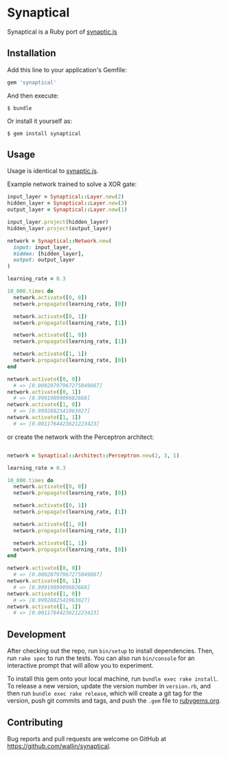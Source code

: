 # Synaptical

Synaptical is a Ruby port of [synaptic.js](https://github.com/cazala/synaptic)

## Installation

Add this line to your application's Gemfile:

```ruby
gem 'synaptical'
```

And then execute:

    $ bundle

Or install it yourself as:

    $ gem install synaptical

## Usage

Usage is identical to [synaptic.js](https://github.com/cazala/synaptic).

Example network trained to solve a XOR gate:

```ruby
input_layer = Synaptical::Layer.new(2)
hidden_layer = Synaptical::Layer.new(3)
output_layer = Synaptical::Layer.new(1)

input_layer.project(hidden_layer)
hidden_layer.project(output_layer)

network = Synaptical::Network.new(
  input: input_layer,
  hidden: [hidden_layer],
  output: output_layer
)

learning_rate = 0.3

10_000.times do
  network.activate([0, 0])
  network.propagate(learning_rate, [0])

  network.activate([0, 1])
  network.propagate(learning_rate, [1])

  network.activate([1, 0])
  network.propagate(learning_rate, [1])

  network.activate([1, 1])
  network.propagate(learning_rate, [0])
end

network.activate([0, 0])
  # => [0.00020797967275049887]
network.activate([0, 1])
  # => [0.9991989909682668]
network.activate([1, 0])
  # => [0.9992882541963027]
network.activate([1, 1])
  # => [0.0011764423621223423]
```

or create the network with the Perceptron architect:

```ruby

network = Synaptical::Architect::Perceptron.new(2, 3, 1)

learning_rate = 0.3

10_000.times do
  network.activate([0, 0])
  network.propagate(learning_rate, [0])

  network.activate([0, 1])
  network.propagate(learning_rate, [1])

  network.activate([1, 0])
  network.propagate(learning_rate, [1])

  network.activate([1, 1])
  network.propagate(learning_rate, [0])
end

network.activate([0, 0])
  # => [0.00020797967275049887]
network.activate([0, 1])
  # => [0.9991989909682668]
network.activate([1, 0])
  # => [0.9992882541963027]
network.activate([1, 1])
  # => [0.0011764423621223423]

```

## Development

After checking out the repo, run `bin/setup` to install dependencies. Then, run `rake spec` to run the tests. You can also run `bin/console` for an interactive prompt that will allow you to experiment.

To install this gem onto your local machine, run `bundle exec rake install`. To release a new version, update the version number in `version.rb`, and then run `bundle exec rake release`, which will create a git tag for the version, push git commits and tags, and push the `.gem` file to [rubygems.org](https://rubygems.org).

## Contributing

Bug reports and pull requests are welcome on GitHub at https://github.com/wallin/synaptical.
